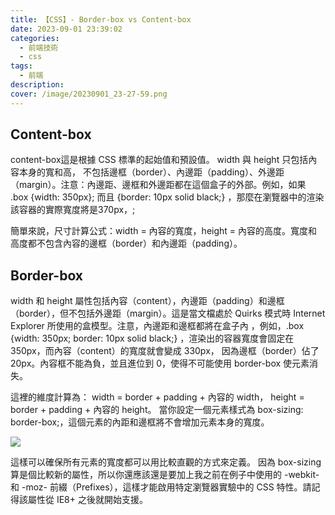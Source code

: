 ```yaml
---
title: 【CSS】- Border-box vs Content-box
date: 2023-09-01 23:39:02
categories: 
  - 前端技術
  - css
tags: 
  - 前端
description:
cover: /image/20230901_23-27-59.png
---
```


## Content-box
content-box這是根據 CSS 標準的起始值和預設值。 width  與  height 只包括內容本身的寬和高， 不包括邊框（border）、內邊距（padding）、外邊距（margin）。注意：內邊距、邊框和外邊距都在這個盒子的外部。例如，如果 .box {width: 350px}; 而且 {border: 10px solid black;} ，那麼在瀏覽器中的渲染該容器的實際寬度將是370px，;

簡單來說，尺寸計算公式：width = 內容的寬度，height = 內容的高度。寬度和高度都不包含內容的邊框（border）和內邊距（padding）。

## Border-box
width 和 height 屬性包括內容（content），內邊距（padding）和邊框（border），但不包括外邊距（margin）。這是當文檔處於 Quirks 模式時 Internet Explorer 所使用的盒模型。注意，內邊距和邊框都將在盒子內 ，例如，.box {width: 350px; border: 10px solid black;} ，渲染出的容器寬度會固定在 350px，而內容（content）的寬度就會變成 330px， 因為邊框（border）佔了20px。內容框不能為負，並且進位到 0，使得不可能使用 border-box 使元素消失。

這裡的維度計算為：
width = border + padding + 內容的  width，
height = border + padding + 內容的 height。 
當你設定一個元素樣式為 box-sizing: border-box;，這個元素的內距和邊框將不會增加元素本身的寬度。

![](/image/20230901_23-27-59.png)


這樣可以確保所有元素的寬度都可以用比較直觀的方式來定義。
因為 box-sizing 算是個比較新的屬性，所以你還應該還是要加上我之前在例子中使用的 -webkit- 和 -moz- 前綴（Prefixes），這樣才能啟用特定瀏覽器實驗中的 CSS 特性。請記得該屬性從 IE8+ 之後就開始支援。